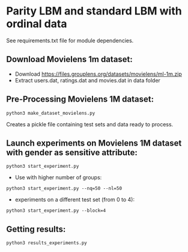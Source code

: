 
# Parity LBM  and standard LBM with ordinal data

See requirements.txt file for module dependencies.

## Download Movielens 1m dataset:

- Download https://files.grouplens.org/datasets/movielens/ml-1m.zip
- Extract  users.dat, ratings.dat and movies.dat in data folder

## Pre-Processing Movielens 1M dataset:

```
python3 make_dataset_movielens.py
```
Creates a pickle file containing test sets and data ready to process.

## Launch experiments  on Movielens 1M dataset with gender as sensitive attribute:

```
python3 start_experiment.py
```

- Use with higher number of groups:

```
python3 start_experiment.py --nq=50 --nl=50
```

- experiments on a different test set (from 0 to 4):

```
python3 start_experiment.py --block=4
```


## Getting results:

```
python3 results_experiments.py
```
